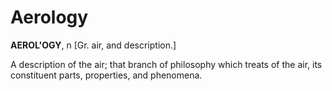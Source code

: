 # Aerology

**AEROL'OGY**, n \[Gr. air, and description.\]

A description of the air; that branch of philosophy which treats of the air, its constituent parts, properties, and phenomena.